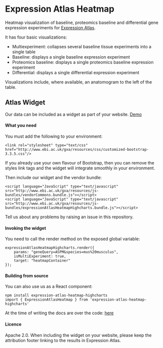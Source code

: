 # Expression Atlas Heatmap

Heatmap visualization of baseline, proteomics baseline and differential gene expression experiments for [Expression
Atlas](http://www.ebi.ac.uk/gxa).

It has four basic visualizations:
* Multiexperiment: collapses several baseline tissue experiments into a single table
* Baseline: displays a single baseline expression experiment
* Proteomics baseline: displays a single proteomics baseline expression experiment
* Differential: displays a single differential expression experiment

Visualizations include, where available, an anatomogram to the left of the table.

## Atlas Widget

Our data can be included as a widget as part of your website.
[Demo](https://gxa.github.io/atlas-heatmap/html/genePageZincFinger.html)

#### What you need
You must add the following to your environment:

```
<link rel="stylesheet" type="text/css"
href="http://www.ebi.ac.uk/gxa/resources/css/customized-bootstrap-3.3.5.css"/>
```

If you already use your own flavour of Bootstrap, then you
can remove the styles link tags and the widget will integrate smoothly
in your environment.

Then include our widget and the vendor bundle:
```
<script language="JavaScript" type="text/javascript"
src="http://www.ebi.ac.uk/gxa/resources/js-bundles/vendorCommons.bundle.js"></script>
<script language="JavaScript" type="text/javascript"
src="http://www.ebi.ac.uk/gxa/resources/js-bundles/expressionAtlasHeatmapHighcharts.bundle.js"></script>
```

Tell us about any problems by raising an issue in this repository.

#### Invoking the widget

You need to call the render method on the exposed global variable:
```
expressionAtlasHeatmapHighcharts.render({
    params: "geneQuery=ASPM&species=mus%20musculus",
    isMultiExperiment: true,
    target: "heatmapContainer"
});
```

#### Building from source

You can also use us as a React component:
```
npm install expression-atlas-heatmap-highcharts
import { ExpressionAtlasHeatmap } from 'expression-atlas-heatmap-highcharts'
```

At the time of writing the docs are over the code: [here](https://github.com/gxa/atlas-heatmap/blob/master/src/Main.jsx)

#### Licence

Apache 2.0.
When including the widget on your website, please keep the attribution footer linking to the results in Expression Atlas.
